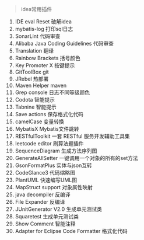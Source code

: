 > idea常用插件

1. IDE eval Reset 破解idea
2. mybatis-log 打印sql日志
3. SonarLint 代码审查
4. Alibaba Java Coding Guidelines 代码审查
5. Translation 翻译
6. Rainbow Brackets 括号颜色
7. Key Promoter X 按键提示
8. GitToolBox git
9. JRebel 热部署
10. Maven Helper maven
11. Grep console 日志不同等级颜色
12. Codota 智能提示
13. Tabnine 智能提示
14. Save actions 保存格式化代码
15. camelCase 变量转换
16. MybatisX Mybatis文件跳转
17. RESTfulToolkit 一套 RESTful 服务开发辅助工具集
18. leetcode editor 刷算法题插件
19. SequenceDiagram 生成方法序列图
20. GenerateAllSetter 一键调用一个对象的所有的set方法
21. GsonFormatPlus 实体与json互转
22. CodeGlance3 代码缩略图
23. PlantUML 快速编写UML图
24. MapStruct  support 对象属性映射
25. java decompiler 反编译
26. File Expander 反编译
27. JUnitGenerator V2.0 生成单元测试类
28. Squaretest 生成单元测试类
29. Show Comment 智能注释
30. Adapter for Eclipse Code Formatter 格式化代码

